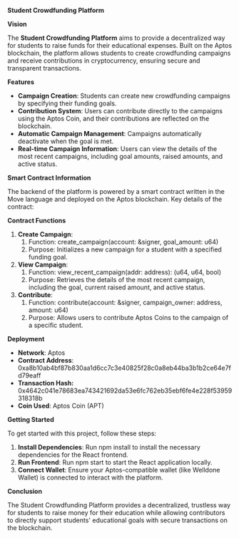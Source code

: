**Student Crowdfunding Platform**

**Vision**

The **Student Crowdfunding Platform** aims to provide a decentralized way for students to raise funds for their educational expenses. Built on the Aptos blockchain, the platform allows students to create crowdfunding campaigns and receive contributions in cryptocurrency, ensuring secure and transparent transactions.

**Features**

- **Campaign Creation**: Students can create new crowdfunding campaigns by specifying their funding goals.
- **Contribution System**: Users can contribute directly to the campaigns using the Aptos Coin, and their contributions are reflected on the blockchain.
- **Automatic Campaign Management**: Campaigns automatically deactivate when the goal is met.
- **Real-time Campaign Information**: Users can view the details of the most recent campaigns, including goal amounts, raised amounts, and active status.

**Smart Contract Information**

The backend of the platform is powered by a smart contract written in the Move language and deployed on the Aptos blockchain. Key details of the contract:

**Contract Functions**

1. **Create Campaign**:
   1. Function: create\_campaign(account: &signer, goal\_amount: u64)
   1. Purpose: Initializes a new campaign for a student with a specified funding goal.
1. **View Campaign**:
   1. Function: view\_recent\_campaign(addr: address): (u64, u64, bool)
   1. Purpose: Retrieves the details of the most recent campaign, including the goal, current raised amount, and active status.
1. **Contribute**:
   1. Function: contribute(account: &signer, campaign\_owner: address, amount: u64)
   1. Purpose: Allows users to contribute Aptos Coins to the campaign of a specific student.

**Deployment**

- **Network**: Aptos
- **Contract Address**: 0xa8b10ab4bf87b830aa1d6cc7c3e40825f28c0a8eb44ba3b1b2ce64e7fd79eaff
- **Transaction Hash:** 0x4642c041e78683ea743421692da53e6fc762eb35ebf6fe4e228f53959318318b
- **Coin Used**: Aptos Coin (APT)

**Getting Started**

To get started with this project, follow these steps:

1. **Install Dependencies**: Run npm install to install the necessary dependencies for the React frontend.
1. **Run Frontend**: Run npm start to start the React application locally.
1. **Connect Wallet**: Ensure your Aptos-compatible wallet (like Welldone Wallet) is connected to interact with the platform.

**Conclusion**

The Student Crowdfunding Platform provides a decentralized, trustless way for students to raise money for their education while allowing contributors to directly support students' educational goals with secure transactions on the blockchain.

